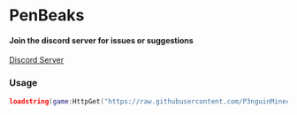 # PenBeaks
#### Join the discord server for issues or suggestions
[Discord Server](https://discord.gg/fWncS2vFxn)

### Usage
```lua
loadstring(game:HttpGet("https://raw.githubusercontent.com/P3nguinMinecraft/PenBeaks/main/penbeaks.lua"))()
```
